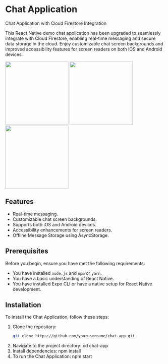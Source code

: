 # Chat Application

Chat Application with Cloud Firestore Integration

This React Native demo chat application has been upgraded to seamlessly integrate with Cloud Firestore, enabling real-time messaging and secure data storage in the cloud. Enjoy customizable chat screen backgrounds and improved accessibility features for screen readers on both iOS and Android devices.

<img src="https://github.com/pablocubo/ChatApp/assets/135388057/8ebf2d37-ee92-4d0d-b7e4-3c9ce462791a" width="200">
<img src="https://github.com/pablocubo/ChatApp/assets/135388057/72e59556-2da4-4d84-b417-82a3c31f0984" width="200">
<img src="https://github.com/pablocubo/ChatApp/assets/135388057/d5877759-aa5c-44d5-bef9-6a64d492e90c" width="200">



## Features

- Real-time messaging.
- Customizable chat screen backgrounds.
- Supports both iOS and Android devices.
- Accessibility enhancements for screen readers.
- Offline Message Storage using AsyncStorage.

## Prerequisites

Before you begin, ensure you have met the following requirements:
- You have installed `node.js` and `npm` or `yarn`.
- You have a basic understanding of React Native.
- You have installed Expo CLI or have a native setup for React Native development.

## Installation

To install the Chat Application, follow these steps:

1. Clone the repository:
   ```bash
   git clone https://github.com/yourusername/chat-app.git

2. Navigate to the project directory: cd chat-app
3. Install dependencies: npm install
4. To run the Chat Application: npm start
